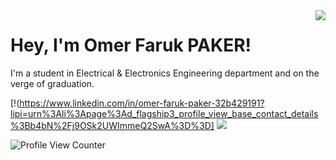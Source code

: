 <img align='right' src="https://github-readme-stats.vercel.app/api?username=OFP-TR&show_icons=true">

# Hey, I'm Omer Faruk PAKER! 
I'm a student in Electrical & Electronics Engineering department and on the verge of graduation.


[!(https://www.linkedin.com/in/omer-faruk-paker-32b429191?lipi=urn%3Ali%3Apage%3Ad_flagship3_profile_view_base_contact_details%3Bb4bN%2Fj9OSk2UWImmeQ2SwA%3D%3D]
[![](https://img.shields.io/github/followers/OFP-TR?style=social)](https://www.github.com/OFP-TR)

![Profile View Counter](https://komarev.com/ghpvc/?username=OFP-TR)
